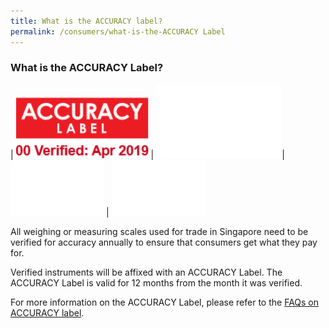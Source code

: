 ```yaml
---
title: What is the ACCURACY label?
permalink: /consumers/what-is-the-ACCURACY Label
---
```


### What is the ACCURACY Label?

| ![accuracy label](/images/about/accuracy_label.jpg) | ![blank2](images/about/blank2.png)| ![blank1](images/about/blank1.png) | ![blank1](images/about/blank1.png)

All weighing or measuring scales used for trade in Singapore need to be verified for accuracy annually to ensure that consumers get what they pay for. 

Verified instruments will be affixed with an ACCURACY Label. The ACCURACY Label is valid for 12 months from the month it was verified.

For more information on the ACCURACY Label, please refer to the [FAQs on ACCURACY label](/businesses/faq).
